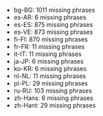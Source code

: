 - bg-BG: 1011 missing phrases
- es-AR: 6 missing phrases
- es-ES: 875 missing phrases
- es-VE: 873 missing phrases
- fi-FI: 870 missing phrases
- fr-FR: 11 missing phrases
- it-IT: 11 missing phrases
- ja-JP: 6 missing phrases
- ko-KR: 6 missing phrases
- nl-NL: 11 missing phrases
- pl-PL: 29 missing phrases
- ru-RU: 103 missing phrases
- zh-Hans: 6 missing phrases
- zh-Hant: 29 missing phrases
